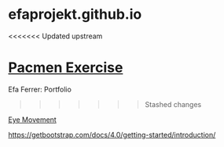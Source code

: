 # efaprojekt.github.io
<<<<<<< Updated upstream

<a href = "http://efaprojekt.github.io/Pacmen"> Pacmen Exercise </a>
=======
Efa Ferrer:  Portfolio
>>>>>>> Stashed changes

<a href = "http://efaprojekt.github.io/eyeMovement"> Eye Movement </a>

https://getbootstrap.com/docs/4.0/getting-started/introduction/

